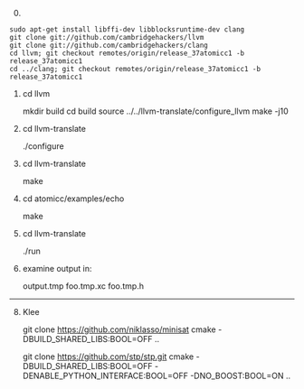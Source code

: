 


0)

    sudo apt-get install libffi-dev libblocksruntime-dev clang
    git clone git://github.com/cambridgehackers/llvm
    git clone git://github.com/cambridgehackers/clang
    cd llvm; git checkout remotes/origin/release_37atomicc1 -b release_37atomicc1
    cd ../clang; git checkout remotes/origin/release_37atomicc1 -b release_37atomicc1

1) cd llvm 

    mkdir build
    cd build
    source ../../llvm-translate/configure_llvm
    make -j10

2) cd llvm-translate

    ./configure

3) cd llvm-translate

    make

4) cd atomicc/examples/echo

    make 

5) cd llvm-translate

    ./run

6) examine output in:

    output.tmp foo.tmp.xc foo.tmp.h

----------------

8) Klee

    git clone https://github.com/niklasso/minisat
    cmake -DBUILD_SHARED_LIBS:BOOL=OFF ..

    git clone https://github.com/stp/stp.git
    cmake -DBUILD_SHARED_LIBS:BOOL=OFF -DENABLE_PYTHON_INTERFACE:BOOL=OFF -DNO_BOOST:BOOL=ON ..

